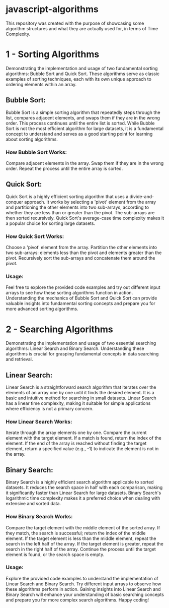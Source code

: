 # javascript-algorithms

This repository was created with the purpose of showcasing some algorithm structures and what they are actually used for, in terms of Time Complexity.

# 1 - Sorting Algorithms
Demonstrating the implementation and usage of two fundamental sorting algorithms: Bubble Sort and Quick Sort. These algorithms serve as classic examples of sorting techniques, each with its own unique approach to ordering elements within an array.

## Bubble Sort:
Bubble Sort is a simple sorting algorithm that repeatedly steps through the list, compares adjacent elements, and swaps them if they are in the wrong order. This process continues until the entire list is sorted. While Bubble Sort is not the most efficient algorithm for large datasets, it is a fundamental concept to understand and serves as a good starting point for learning about sorting algorithms.

### How Bubble Sort Works:
Compare adjacent elements in the array.
Swap them if they are in the wrong order.
Repeat the process until the entire array is sorted.

## Quick Sort:
Quick Sort is a highly efficient sorting algorithm that uses a divide-and-conquer approach. It works by selecting a 'pivot' element from the array and partitioning the other elements into two sub-arrays, according to whether they are less than or greater than the pivot. The sub-arrays are then sorted recursively. Quick Sort's average-case time complexity makes it a popular choice for sorting large datasets.

### How Quick Sort Works:
Choose a 'pivot' element from the array.
Partition the other elements into two sub-arrays: elements less than the pivot and elements greater than the pivot.
Recursively sort the sub-arrays and concatenate them around the pivot.

### Usage:
Feel free to explore the provided code examples and try out different input arrays to see how these sorting algorithms function in action. Understanding the mechanics of Bubble Sort and Quick Sort can provide valuable insights into fundamental sorting concepts and prepare you for more advanced sorting algorithms.

# 2 - Searching Algorithms
Demonstrating the implementation and usage of two essential searching algorithms: Linear Search and Binary Search. Understanding these algorithms is crucial for grasping fundamental concepts in data searching and retrieval.

## Linear Search:
Linear Search is a straightforward search algorithm that iterates over the elements of an array one by one until it finds the desired element. It is a basic and intuitive method for searching in small datasets. Linear Search has a linear time complexity, making it suitable for simple applications where efficiency is not a primary concern.

### How Linear Search Works:
Iterate through the array elements one by one.
Compare the current element with the target element.
If a match is found, return the index of the element.
If the end of the array is reached without finding the target element, return a specified value (e.g., -1) to indicate the element is not in the array.

## Binary Search:
Binary Search is a highly efficient search algorithm applicable to sorted datasets. It reduces the search space in half with each comparison, making it significantly faster than Linear Search for large datasets. Binary Search's logarithmic time complexity makes it a preferred choice when dealing with extensive and sorted data.

### How Binary Search Works:
Compare the target element with the middle element of the sorted array.
If they match, the search is successful; return the index of the middle element.
If the target element is less than the middle element, repeat the search in the left half of the array.
If the target element is greater, repeat the search in the right half of the array.
Continue the process until the target element is found, or the search space is empty.

### Usage:
Explore the provided code examples to understand the implementation of Linear Search and Binary Search. Try different input arrays to observe how these algorithms perform in action. Gaining insights into Linear Search and Binary Search will enhance your understanding of basic searching concepts and prepare you for more complex search algorithms. Happy coding!